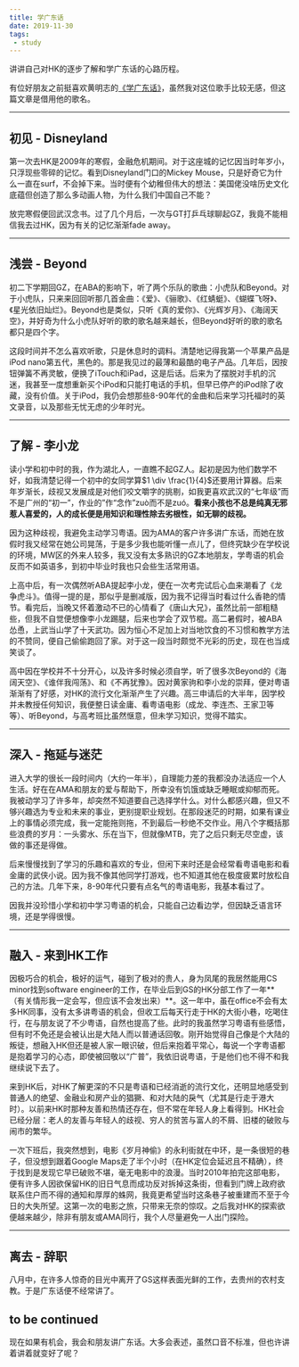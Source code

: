 ```yaml
---
title: 学广东话
date: 2019-11-30
tags:
 - study
---
```


讲讲自己对HK的逐步了解和学广东话的心路历程。

有位好朋友之前挺喜欢黄明志的[《学广东话》](https://youtu.be/jxA4xQbDcyE)，虽然我对这位歌手比较无感，但这篇文章是借用他的歌名。

---

## 初见 - Disneyland

第一次去HK是2009年的寒假，金融危机期间。对于这座城的记忆因当时年岁小，只浮现些零碎的记忆。看到Disneyland门口的Mickey Mouse，只是好奇它为什么一直在surf，不会掉下来。当时便有个幼稚但伟大的想法：美国佬没啥历史文化底蕴但创造了那么多动画人物，为什么我们中国自己不能？

放完寒假便回武汉念书。过了几个月后，一次与GT打乒乓球聊起GZ，我竟不能相信我去过HK，因为有关的记忆渐渐fade away。

---

## 浅尝 - Beyond

初二下学期回GZ，在ABA的影响下，听了两个乐队的歌曲：小虎队和Beyond。对于小虎队，只来来回回听那几首金曲：《爱》、《骊歌》、《红蜻蜓》、《蝴蝶飞呀》、《星光依旧灿烂》。Beyond也是类似，只听《真的爱你》、《光辉岁月》、《海阔天空》，并好奇为什么小虎队好听的歌的歌名越来越长，但Beyond好听的歌的歌名都只是四个字。

这段时间并不怎么喜欢听歌，只是休息时的调料。清楚地记得我第一个苹果产品是iPod nano第五代，黑色的。那是我见过的最薄和最酷的电子产品。几年后，因按钮弹簧不再灵敏，便换了iTouch和iPad，这是后话。后来为了摆脱对手机的沉迷，我甚至一度想重新买个iPod和只能打电话的手机，但早已停产的iPod除了收藏，没有价值。关于iPod，我仍会想那些8-90年代的金曲和后来学习托福时的英文录音，以及那些无忧无虑的少年时光。

---

## 了解 - 李小龙

读小学和初中时的我，作为湖北人，一直瞧不起GZ人。起初是因为他们数学不好，如我清楚记得一个初中的女同学算$1 \div \frac{1}{4}$还要用计算器。后来年岁渐长，歧视又发展成是对他们咬文嚼字的挑剔，如我更喜欢武汉的“七年级”而不是广州的“初一”，作业的”作“念作”zuò而不是zuó。**看来小孩也不总是纯真无邪惹人喜爱的，人的成长便是用知识和理性除去劣根性，如无聊的歧视。**

因为这种歧视，我避免主动学习粤语。因为AMA的客户许多讲广东话，而她在放假时我又经常在她公司晃荡，于是多少我也能听懂一点儿了，但终究缺少在学校说的环境，MW区的外来人较多，我又没有太多熟识的GZ本地朋友，学粤语的机会反而不如英语多，到初中毕业时我也只会些生活常用语。

上高中后，有一次偶然听ABA提起李小龙，便在一次考完试后心血来潮看了《龙争虎斗》。值得一提的是，那似乎是删减版，因为我不记得当时看过什么香艳的情节。看完后，当晚又怀着激动不已的心情看了《唐山大兄》，虽然比前一部粗糙些，但我不自觉便想像李小龙踢腿，后来也学会了双节棍。高二暑假时，被ABA怂恿，上武当山学了十天武功。因为恒心不足加上对当地饮食的不习惯和教学方法的不赞同，便自己偷偷跑回了家。对于这一段当时颇觉不光彩的历史，现在也当成笑谈了。

高中因在学校并不十分开心，以及许多时候必须自学，听了很多次Beyond的《海阔天空》、《谁伴我闯荡》、和《不再犹豫》。因对黄家驹和李小龙的崇拜，便对粤语渐渐有了好感，对HK的流行文化渐渐产生了兴趣。高三申请后的大半年，因学校并未教授任何知识，我便整日读金庸、看粤语电影（成龙、李连杰、王家卫等等）、听Beyond，与高考班比虽然惬意，但未学习知识，觉得不踏实。

---

## 深入 - 拖延与迷茫

进入大学的很长一段时间内（大约一年半），自理能力差的我都没办法适应一个人生活。好在在AMA和朋友的爱与帮助下，所幸没有饥饿或缺乏睡眠或抑郁而死。我被动学习了许多年，却突然不知道要自己选择学什么。对什么都感兴趣，但又不够兴趣选为专业和未来的事业，更别提职业规划。在那段迷茫的时期，如果有课业上的事情必须完成，我一定能拖则拖，不到最后一秒绝不交作业。用八个字概括那些浪费的岁月：一头雾水、乐在当下，但就像MTB，完了之后只剩无尽空虚，该做的事还是得做。

后来慢慢找到了学习的乐趣和喜欢的专业，但闲下来时还是会经常看粤语电影和看金庸的武侠小说。因为我不像其他同学打游戏，也不知道其他在极度疲累时放松自己的方法。几年下来，8-90年代只要有点名气的粤语电影，我基本看过了。

因我并没珍惜小学和初中学习粤语的机会，只能自己边看边学，但因缺乏语言环境，还是学得很慢。

---

## 融入 - 来到HK工作

因极巧合的机会，极好的运气，碰到了极对的贵人，身为凤尾的我居然能用CS minor找到software engineer的工作，在毕业后到GS的HK分部工作了一年**（有关情形我一定会写，但应该不会发出来）**。这一年中，虽在office不会有太多HK同事，没有太多讲粤语的机会，但收工后每天行走于HK的大街小巷，吃喝住行，在与朋友说了不少粤语，自然也提高了些。此时的我虽然学习粤语有些感悟，但有时不免还是会被认出是大陆人而以普通话回敬。刚开始觉得自己像是个大陆的叛徒，想融入HK但还是被人家一眼识破，但后来抱着平常心，每说一个字粤语都是抱着学习的心态，即使被回敬以“广普”，我依旧说粤语，于是他们也不得不和我继续说下去了。

来到HK后，对HK了解更深的不只是粤语和已经消逝的流行文化，还明显地感受到普通人的绝望、金融业和房产业的猖獗、和对大陆的戾气（尤其是行走于港大时）。以前来HK时那种友善和热情还存在，但不常在年轻人身上看得到。HK社会已经分层：老人的友善与年轻人的歧视、穷人的贫苦与富人的不屑、旧楼的破败与闹市的繁华。

一次下班后，我突然想到，电影《岁月神偷》的永利街就在中环，是一条很短的巷子，但没想到跟着Google Maps走了半个小时（在HK定位会延迟且不精确），终于找到是发现它早已破败不堪，毫无电影中的浪漫。当时2010年拍完这部电影，便有许多人因欲保留HK的旧日气息而成功反对拆掉这条街，但看到门牌上政府欲联系住户而不得的通知和厚厚的蛛网，我竟更希望当时这条巷子被重建而不至于今日的大失所望。这第一次的电影之旅，只带来无奈的惊叹。之后我对HK的探索欲便越来越少，除非有朋友或AMA同行，我个人尽量避免一人出门探险。

---

## 离去 - 辞职

八月中，在许多人惊奇的目光中离开了GS这样表面光鲜的工作，去贵州的农村支教。于是广东话便不经常讲了。

## to be continued

现在如果有机会，我会和朋友讲广东话。大多会表述，虽然口音不标准，但也许讲着讲着就变好了呢？